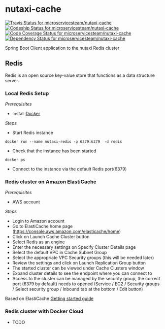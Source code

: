 # nutaxi-cache

[![Travis Status for microservicesteam/nutaxi-cache](https://travis-ci.org/microservicesteam/nutaxi-cache.svg?branch=master)](https://travis-ci.org/microservicesteam/nutaxi-cache) [![Codeship Status for microservicesteam/nutaxi-cache](https://codeship.com/projects/4b8004c0-2b53-0134-d199-667bd7267f75/status?branch=master)](https://codeship.com/projects/163122)  [![Code Coverage Status for microservicesteam/nutaxi-cache](https://codecov.io/gh/microservicesteam/nutaxi-cache/branch/master/graph/badge.svg)](https://codecov.io/gh/microservicesteam/nutaxi-cache) [![Dependency Status for microservicesteam/nutaxi-cache](https://www.versioneye.com/user/projects/57a23a446dfe560010af0b3c/badge.svg?style=flat-square)](https://www.versioneye.com/user/projects/57a23a446dfe560010af0b3c)

Spring Boot Client application to the nutaxi Redis cluster


## Redis

Redis is an open source key-value store that functions as a data structure server.

### Local Redis Setup

*Prerequisites*

* Install [Docker](https://docs.docker.com/engine/installation/)

*Steps*

* Start Redis instance

```
docker run --name nutaxi-redis -p 6379:6379  -d redis
```

* Check that the instance has been started

```
docker ps

```

* Connect to the instance via the default Redis port(6379)

### Redis cluster on Amazon ElastiCache

*Prerequisites*

* AWS account

*Steps*

* Login to Amazon account
* Go to ElastiCache home page (https://console.aws.amazon.com/elasticache/home)
* Click on Launch Cache Cluster button
* Select Redis as an engine
* Enter the necessary settings on Specify Cluster Details page
* Select the default VPC in Cache Subnet Group
* Select the appropriate VPC Security groups (this will be needed later)
* Review the settings and click on Launch Replication Group button
* The started cluster can be viewed under Cache Clusters window
* Expand cluster details to see the endpoint where you can connect to
* Access to the cluster can be managed by the security group, the correct port (6379 by default) needs to opened (Service / EC2 / Security groups / Select security group / Inbound tab at the bottom / Edit button)

Based on ElastiCache [Getting started guide](http://docs.aws.amazon.com/AmazonElastiCache/latest/UserGuide/GettingStarted.html)

### Redis cluster with Docker Cloud

* TODO
